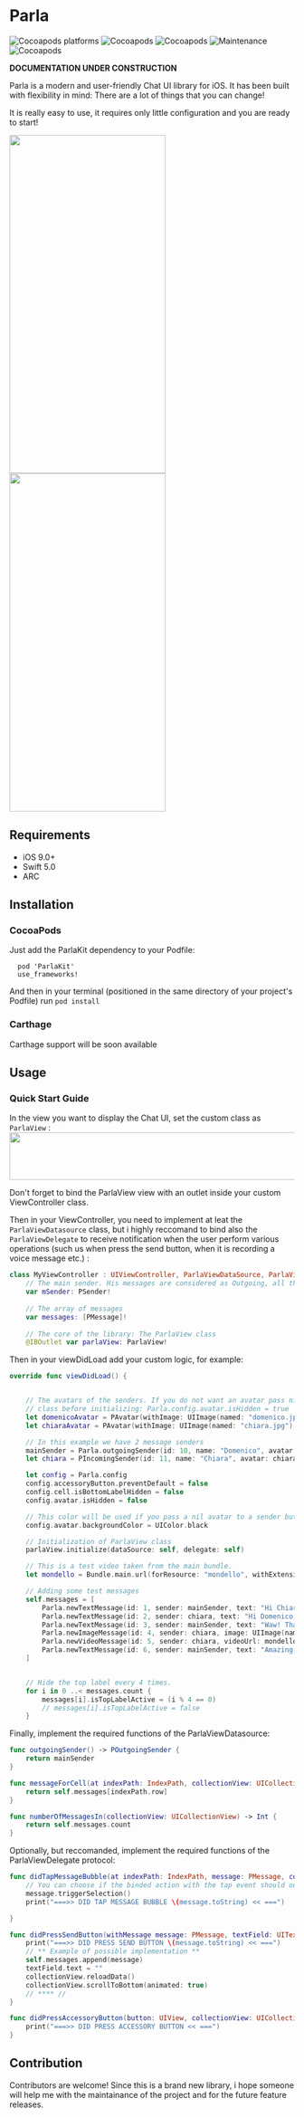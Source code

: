 # Parla

![Cocoapods platforms](https://img.shields.io/cocoapods/p/ParlaKit.svg?color=%23fb0006)
![Cocoapods](https://img.shields.io/badge/language-swift%205.0-red.svg)
![Cocoapods](https://img.shields.io/cocoapods/v/ParlaKit.svg?color=green)
![Maintenance](https://img.shields.io/maintenance/yes/2021.svg)
![Cocoapods](https://img.shields.io/cocoapods/l/ParlaKit.svg)

**DOCUMENTATION UNDER CONSTRUCTION**

Parla is a modern and user-friendly Chat UI library for iOS. It has been built with flexibility in mind: There are a lot of things that you can change!

It is really easy to use, it requires only little configuration and you are ready to start!

<img src="https://github.com/cyclonesword/parla/blob/master/Test%20Resources/Simulator%20Screen%20Shot%20-%20iPhone%20X%CA%80%20-%202019-05-18%20at%2012.17.41.png?raw=true" width="276" height="598"><img src="https://github.com/cyclonesword/parla/blob/master/Test%20Resources/Simulator%20Screen%20Shot%20-%20iPhone%20X%CA%80%20-%202019-05-18%20at%2012.17.46.png?raw=true" width="276" height="598">

## Requirements

* iOS 9.0+
* Swift 5.0
* ARC

## Installation
### CocoaPods

Just add the ParlaKit dependency to your Podfile:
```cocoapods
  pod 'ParlaKit'
  use_frameworks!
```
And then in your terminal (positioned in the same directory of your project's Podfile) run ```pod install``` 

### Carthage
Carthage support will be soon available

## Usage
### Quick Start Guide

In the view you want to display the Chat UI, set the custom class as  ```ParlaView``` :
<img src="https://github.com/cyclonesword/parla/blob/master/parla/Test%20Resources/github_task_1.png?raw=true" width="821" height="84">

Don't forget to bind the ParlaView view with an outlet inside your custom ViewController class.

Then in your ViewController, you need to implement at leat the ```ParlaViewDatasource``` class, but i highly reccomand to bind also the ```ParlaViewDelegate``` to receive notification when the user perform various operations (such us when press the send button, when it is recording a voice message etc.) :
```swift
class MyViewController : UIViewController, ParlaViewDataSource, ParlaViewDelegate { 
    // The main sender. His messages are considered as Outgoing, all the messages of other senders will be considerer as   Incoming messages.
    var mSender: PSender!
    
    // The array of messages
    var messages: [PMessage]!
    
    // The core of the library: The ParlaView class
    @IBOutlet var parlaView: ParlaView!
```

Then in your viewDidLoad add your custom logic, for example: 
```swift
override func viewDidLoad() {


    // The avatars of the senders. If you do not want an avatar pass nil and disable avatar in the config
    // class before initializing: Parla.config.avatar.isHidden = true
    let domenicoAvatar = PAvatar(withImage: UIImage(named: "domenico.jpeg")!)
    let chiaraAvatar = PAvatar(withImage: UIImage(named: "chiara.jpg")!)

    // In this example we have 2 message senders
    mainSender = Parla.outgoingSender(id: 10, name: "Domenico", avatar: domenicoAvatar)
    let chiara = PIncomingSender(id: 11, name: "Chiara", avatar: chiaraAvatar)

    let config = Parla.config
    config.accessoryButton.preventDefault = false
    config.cell.isBottomLabelHidden = false
    config.avatar.isHidden = false

    // This color will be used if you pass a nil avatar to a sender but do not set the isHidden property to true.
    config.avatar.backgroundColor = UIColor.black

    // Initialization of ParlaView class
    parlaView.initialize(dataSource: self, delegate: self)

    // This is a test video taken from the main bundle.
    let mondello = Bundle.main.url(forResource: "mondello", withExtension: "mp4")!

    // Adding some test messages
    self.messages = [
        Parla.newTextMessage(id: 1, sender: mainSender, text: "Hi Chiara! How are you? :)"),
        Parla.newTextMessage(id: 2, sender: chiara, text: "Hi Domenico, all right! I'm sitting on a deckchiar here in the wonderful beach of Mondello, in Palermo (Italy)  :)"),
        Parla.newTextMessage(id: 3, sender: mainSender, text: "Waw! Tha's awesome! I can't wait to see a picture of you in this wonderful place!"),
        Parla.newImageMessage(id: 4, sender: chiara, image: UIImage(named: "mondello-beach.jpg")!),
        Parla.newVideoMessage(id: 5, sender: chiara, videoUrl: mondello),
        Parla.newTextMessage(id: 6, sender: mainSender, text: "Amazing, i'm coming right now!"),
    ]


    // Hide the top label every 4 times.
    for i in 0 ..< messages.count {
        messages[i].isTopLabelActive = (i % 4 == 0)
        // messages[i].isTopLabelActive = false
    }
```

Finally, implement the required functions of the ParlaViewDatasource:
```swift
func outgoingSender() -> POutgoingSender {
    return mainSender
}

func messageForCell(at indexPath: IndexPath, collectionView: UICollectionView) -> PMessage {
    return self.messages[indexPath.row]
}

func numberOfMessagesIn(collectionView: UICollectionView) -> Int {
    return self.messages.count
}
 ```
 
Optionally, but reccomanded, implement the required functions of the ParlaViewDelegate protocol:
```swift
func didTapMessageBubble(at indexPath: IndexPath, message: PMessage, collectionView: UICollectionView) {
    // You can choose if the binded action with the tap event should occur.
    message.triggerSelection()
    print("===>> DID TAP MESSAGE BUBBLE \(message.toString) << ===")

}

func didPressSendButton(withMessage message: PMessage, textField: UITextField, collectionView: UICollectionView) {
    print("===>> DID PRESS SEND BUTTON \(message.toString) << ===")
    // ** Example of possible implementation **
    self.messages.append(message)
    textField.text = ""
    collectionView.reloadData()
    collectionView.scrollToBottom(animated: true)
    // **** //
}

func didPressAccessoryButton(button: UIView, collectionView: UICollectionView) {
    print("===>> DID PRESS ACCESSORY BUTTON << ===")
}
 ```
 
 ## Contribution
 
Contributors are welcome! 
Since this is a brand new library, i hope someone will help me with the maintainance of the project and for the future feature releases.
